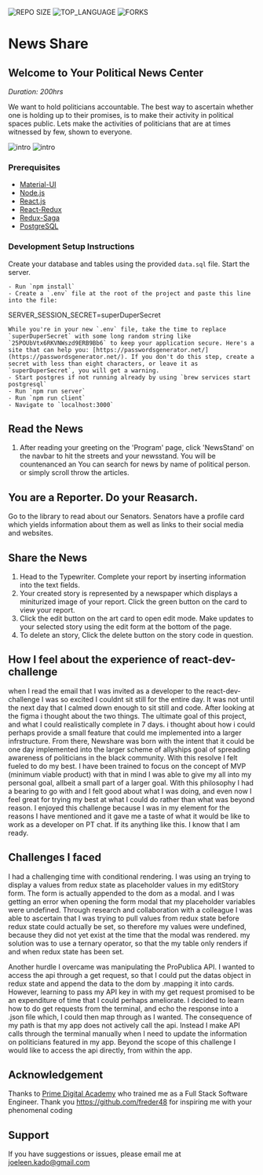 ![REPO SIZE](https://img.shields.io/github/repo-size/JoeleenKado/react-dev-challenge.svg?style=flat-square)
![TOP_LANGUAGE](https://img.shields.io/github/languages/top/JoeleenKado/react-dev-challenge.svg?style=flat-square)
![FORKS](https://img.shields.io/github/forks/JoeleenKado/react-dev-challenge.svg?style=social)

# News Share

## Welcome to Your Political News Center

_Duration: 200hrs_

We want to hold politicians accountable. The best way to ascertain whether one is holding up to their promises, is to make their activity in political spaces public. Lets make the activities of politicians that are at times witnessed by few, shown to everyone.  

![intro](public/images/screenShots/)
![intro](public/images/screenShots/)

### Prerequisites

- [Material-UI](https://material-ui.com/)
- [Node.js](https://nodejs.org/en/)
- [React.js](https://reactjs.org/)
- [React-Redux](https://react-redux.js.org/)
- [Redux-Saga](https://redux-saga.js.org/)
- [PostgreSQL](https://www.postgresql.org/)

### Development Setup Instructions

Create your database and tables using the provided `data.sql` file. Start the server.

```
- Run `npm install`
- Create a `.env` file at the root of the project and paste this line into the file:
  ```
  SERVER_SESSION_SECRET=superDuperSecret
  ```
  While you're in your new `.env` file, take the time to replace `superDuperSecret` with some long random string like `25POUbVtx6RKVNWszd9ERB9Bb6` to keep your application secure. Here's a site that can help you: [https://passwordsgenerator.net/](https://passwordsgenerator.net/). If you don't do this step, create a secret with less than eight characters, or leave it as `superDuperSecret`, you will get a warning.
- Start postgres if not running already by using `brew services start postgresql`
- Run `npm run server`
- Run `npm run client`
- Navigate to `localhost:3000`
```

## Read the News

1. After reading your greeting on the 'Program' page, click 'NewsStand' on the navbar to hit the streets and your newsstand. You will be countenanced an You can search for news by name of political person. or simply scroll throw the articles. 

## You are a Reporter. Do your Reasarch.

Go to the library to read about our Senators. Senators have a profile card which yields information about them as well as links to their social media and websites.

## Share the News

1. Head to the Typewriter. Complete your report by inserting information into the text fields. 
2. Your created story is represented by a newspaper which displays a miniturized image of your report. Click the green button on the card to view your report. 
3. Click the edit button on the art card to open edit mode. Make updates to your selected story using the edit form at the bottom of the page.
4. To delete an story, Click the delete button on the story code in question.

## How I feel about the experience of react-dev-challenge
when I read the email that I was invited as a developer to the react-dev-challenge I was so excited I couldnt sit still for the entire day. It was not until the next day that I calmed down enough to sit still and code. After looking at the figma i thought about the two things. The ultimate goal of this project, and what I could realistically complete in 7 days. i thought about how i could perhaps provide a small feature that could me implemented into a larger infrstructure. From there, Newshare was born with the intent that it could be one day implemented into the larger scheme of allyships goal of spreading awareness of politicians in the black community. With this resolve I felt fueled to do my best. I have been trained to focus on the concept of MVP (minimum viable product) with that in mind I was able to give my all into my personal goal, allbeit a small part of a larger goal. With this philosophy I had a bearing to go with and I felt good about what I was doing, and even now I feel great for trying my best at what I could do rather than what was beyond reason. I enjoyed this challenge because I was in my element for the reasons I have mentioned and it gave me a taste of what it would be like to work as a developer on PT chat. If its anything like this. I know that I am ready.

## Challenges I faced
I had a challenging time with conditional rendering. I was using an trying to display a values from redux state as placeholder values in my editStory form. The form is actually appended to the dom as a modal. and I was getting an error when opening the form modal that my placeholder variables were undefined. Through research and collaboration with a colleague I was able to ascertain that I was trying to pull values from redux state before redux state could actually be set, so therefore my values were undefined, because they did not yet exist at the time that the modal was rendered. my solution was to use a ternary operator, so that the my table only renders if and when redux state has been set. 

Another hurdle I overcame was manipulating the ProPublica API. I wanted to access the api through a get request, so that I could put the datas object in redux state and append the data to the dom by .mapping it into cards. However, learning to pass my API key in with my get request promised to be an expenditure of time that I could perhaps ameliorate. I decided to learn how to do get requests from the terminal, and echo the response into a .json file which, I could then map through as I wanted. The consequence of my path is that my app does not actively call the api. Instead I make API calls through the terminal manually when I need to update the information on politicians featured in my app. Beyond the scope of this challenge I would like to access the api directly, from within the app.

## Acknowledgement

Thanks to [Prime Digital Academy](www.primeacademy.io) who trained me as a Full Stack Software Engineer. Thank you https://github.com/freder48 for inspiring me with your phenomenal coding

## Support

If you have suggestions or issues, please email me at [joeleen.kado@gmail.com](www.google.com)


